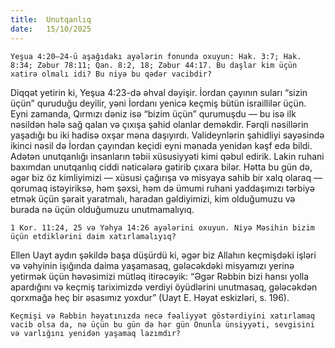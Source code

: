 ```yaml
---
title:  Unutqanlıq
date:   15/10/2025
---
```


`Yeşua 4:20–24-ü aşağıdakı ayələrin fonunda oxuyun: Hak. 3:7; Hak. 8:34; Zəbur 78:11; Qan. 8:2, 18; Zəbur 44:17. Bu daşlar kim üçün xatirə olmalı idi? Bu niyə bu qədər vacibdir?`

Diqqət yetirin ki, Yeşua 4:23-də əhval dəyişir. İordan çayının suları “sizin üçün” quruduğu deyilir, yəni İordanı yenicə keçmiş bütün israillilər üçün. Eyni zamanda, Qırmızı dəniz isə “bizim üçün” qurumuşdu — bu isə ilk nəsildən hələ sağ qalan və çıxışa şahid olanlar deməkdir. Fərqli nəsillərin yaşadığı bu iki hadisə oxşar məna daşıyırdı. Valideynlərin şahidliyi sayəsində ikinci nəsil də İordan çayından keçidi eyni mənada yenidən kəşf edə bildi. Adətən unutqanlığı insanların təbii xüsusiyyəti kimi qəbul edirik. Lakin ruhani baxımdan unutqanlıq ciddi nəticələrə gətirib çıxara bilər. Hətta bu gün də, əgər biz öz kimliyimizi — xüsusi çağırışa və misyaya sahib bir xalq olaraq — qorumaq istəyiriksə, həm şəxsi, həm də ümumi ruhani yaddaşımızı tərbiyə etmək üçün şərait yaratmalı, haradan gəldiyimizi, kim olduğumuzu və burada nə üçün olduğumuzu unutmamalıyıq.

`1 Kor. 11:24, 25 və Yəhya 14:26 ayələrini oxuyun. Niyə Məsihin bizim üçün etdiklərini daim xatırlamalıyıq?`

Ellen Uayt aydın şəkildə başa düşürdü ki, əgər biz Allahın keçmişdəki işləri və vəhyinin işığında daima yaşamasaq, gələcəkdəki misyamızı yerinə yetirmək üçün həvəsimizi mütləq itirəcəyik: “Əgər Rəbbin bizi hansı yolla apardığını və keçmiş tariximizdə verdiyi öyüdlərini unutmasaq, gələcəkdən qorxmağa heç bir əsasımız yoxdur” (Uayt E. Həyat eskizləri, s. 196).

`Keçmişi və Rəbbin həyatınızda necə fəaliyyət göstərdiyini xatırlamaq vacib olsa da, nə üçün bu gün də hər gün Onunla ünsiyyəti, sevgisini və varlığını yenidən yaşamaq lazımdır?`